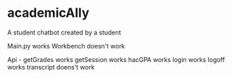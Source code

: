 # academicAlly
A student chatbot created by a student

Main.py works
Workbench doesn't work

Api -
    getGrades works
    getSession works
    hacGPA works
    login works
    logoff works
    transcript doens't work